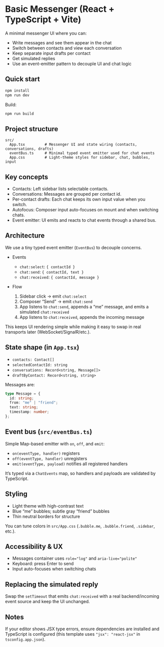# Basic Messenger (React + TypeScript + Vite)

A minimal messenger UI where you can:

- Write messages and see them appear in the chat
- Switch between contacts and view each conversation
- Keep separate input drafts per contact
- Get simulated replies
- Use an event-emitter pattern to decouple UI and chat logic

## Quick start

```bash
npm install
npm run dev
```

Build:

```bash
npm run build
```

## Project structure

```
src/
  App.tsx         # Messenger UI and state wiring (contacts, conversations, drafts)
  eventBus.ts     # Minimal typed event emitter used for chat events
  App.css         # Light-theme styles for sidebar, chat, bubbles, input
```

## Key concepts

- Contacts: Left sidebar lists selectable contacts.
- Conversations: Messages are grouped per contact id.
- Per-contact drafts: Each chat keeps its own input value when you switch.
- Autofocus: Composer input auto-focuses on mount and when switching chats.
- Event emitter: UI emits and reacts to chat events through a shared bus.

## Architecture

We use a tiny typed event emitter (`EventBus`) to decouple concerns.

- Events

  - `chat:select`: `{ contactId }`
  - `chat:send`: `{ contactId, text }`
  - `chat:received`: `{ contactId, message }`

- Flow
  1. Sidebar click → emit `chat:select`
  2. Composer “Send” → emit `chat:send`
  3. App listens to `chat:send`, appends a “me” message, and emits a simulated `chat:received`
  4. App listens to `chat:received`, appends the incoming message

This keeps UI rendering simple while making it easy to swap in real transports later (WebSocket/SignalR/etc.).

## State shape (in `App.tsx`)

- `contacts: Contact[]`
- `selectedContactId: string`
- `conversations: Record<string, Message[]>`
- `draftByContact: Record<string, string>`

Messages are:

```ts
type Message = {
  id: string;
  from: "me" | "friend";
  text: string;
  timestamp: number;
};
```

## Event bus (`src/eventBus.ts`)

Simple Map-based emitter with `on`, `off`, and `emit`:

- `on(eventType, handler)` registers
- `off(eventType, handler)` unregisters
- `emit(eventType, payload)` notifies all registered handlers

It’s typed via a `ChatEvents` map, so handlers and payloads are validated by TypeScript.

## Styling

- Light theme with high-contrast text
- Blue “me” bubbles; subtle gray “friend” bubbles
- Thin neutral borders for structure

You can tune colors in `src/App.css` (`.bubble.me`, `.bubble.friend`, `.sidebar`, etc.).

## Accessibility & UX

- Messages container uses `role="log"` and `aria-live="polite"`
- Keyboard: press Enter to send
- Input auto-focuses when switching chats

## Replacing the simulated reply

Swap the `setTimeout` that emits `chat:received` with a real backend/incoming event source and keep the UI unchanged.

## Notes

If your editor shows JSX type errors, ensure dependencies are installed and TypeScript is configured (this template uses `"jsx": "react-jsx"` in `tsconfig.app.json`).
